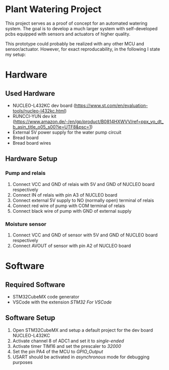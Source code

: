 # Plant Watering Project

This project serves as a proof of concept for an automated watering system. The goal is to develop a much larger system with self-developed pcbs equipped with sensors and actuators of higher quality.

This prototype could probably be realized with any other MCU and sensor/actuator. However, for exact reproducability, in the following I state my setup:

# Hardware
## Used Hardware
- NUCLEO-L432KC dev board (https://www.st.com/en/evaluation-tools/nucleo-l432kc.html)
- RUNCCI-YUN dev kit (https://www.amazon.de/-/en/gp/product/B0814HXWVV/ref=ppx_yo_dt_b_asin_title_o05_s00?ie=UTF8&psc=1)
- External 5V power supply for the water pump circuit
- Bread board
- Bread board wires

## Hardware Setup
### Pump and relais
1. Connect VCC and GND of relais with 5V and GND of NUCLEO board respectively
2. Connect IN of relais with pin A3 of NUCLEO board
3. Connect external 5V supply to NO (normally open) terminal of relais
4. Connect red wire of pump with COM terminal of relais
5. Connect black wire of pump with GND of external supply

### Moisture sensor
1. Connect VCC and GND of sensor with 5V and GND of NUCLEO board respectively
2. Connect AVOUT of sensor with pin A2 of NUCLEO board

# Software
## Required Software
- STM32CubeMX code generator
- VSCode with the extension _STM32 For VSCode_

## Software Setup
1. Open STM32CubeMX and setup a default project for the dev board NUCLEO-L432KC
2. Activate channel 8 of ADC1 and set it to _single-ended_
3. Activate timer TIM16 and set the prescaler to _32000_
4. Set the pin PA4 of the MCU to _GPIO\_Output_
5. USART should be activated in _asynchronous_ mode for debugging purposes
